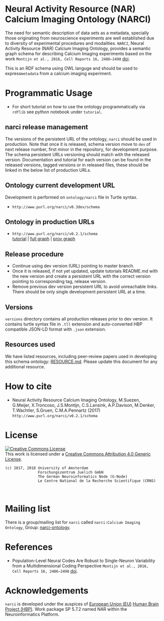 # Neural Activity Resource (NAR) Calcium Imaging Ontology (NARCI)

The need for semantic description of data sets as a metadata, 
specially those originating from neuroscience experiments 
are well established due to diversity of experimental
procedures and modalities. `NARCI`, Neural Activity 
Resource (NAR) Calcium Imaging Ontology, provides a 
semantic graph schema for describing Calcium Imaging 
experiments based on the work 
`Montijn et al., 2016, Cell Reports 16, 2486–2498` [doi](http://dx.doi.org/10.1016/j.celrep.2016.07.065). 

This is an RDF schema using OWL languge and should be used 
to express`metadata` from a calcium imaging experiment.

# Programmatic Usage

* For short tutorial on how to use the ontology programmatically
  via `rdflib` see python notebook under `tutorial`.

## narci release management

The versions of the persistent URL of the ontology, `narci` should be used in production.
Note that once it is released, schema version move to `dev` of next release
number, first minor in the repository, for development purpose. The schema 
persistent URLs versioning should match with the released version.
Documentation and tutorial for each version can be found in the released versions,
tagged versions or in released files, these should be linked in the below list
of production URLs.

## Ontology current development URL

Development is performed on `ontology/narci` file in Turtle syntax.

* `http://www.purl.org/narci/v0.3dev/schema` 

## Ontology in production URLs
* `http://www.purl.org/narci/v0.2.1/schema`  
   [tutorial](https://github.com/INM-6/narci/blob/v0.2.1/tutorial/narci_tutorial.ipynb) |
   [full graph](https://github.com/INM-6/narci/blob/v0.2.1/ontology/narci.svg) |
   [prov graph](https://github.com/INM-6/narci/blob/v0.2.1/prov/narciprov.svg)

## Release procedure

* Continue using dev version (URL) pointing to master branch.
* Once it is released, if not yet updated, update tutorials README.md with the 
  new version and create a persistent URL with the correct version pointing 
  to corresponding tag, release version. 
* Remove previous dev version persistent URL to avoid unreachable links.
  There should be only single development persistent URL at a time.

## Versions

`versions` directory contains all production releases prior to dev version. 
It contains turtle syntax file in `.tll` extension and auto-converted HBP 
compatible JSON-LD format with `.json` extension.

## Resources used

We have listed resources, including peer-review papers used in developing this 
schema ontology: [RESOURCE.md](RESOURCE.md). Please update this document 
for any additional resource.

# How to cite

* Neural Activity Resource Calcium Imaging Ontology,
  M.Suezen, G.Meijer, X.Troncoso, J.S.Montijn, C.S.Lansink, 
  A.P.Davison, M.Denker, T.Wachtler, S.Gruen, C.M.A.Pennartz (2017)
  `http://www.purl.org/narci/v0.2.1/schema`

# License

<a rel="license" href="http://creativecommons.org/licenses/by/4.0/"><img alt="Creative Commons License" style="border-width:0" src="https://i.creativecommons.org/l/by/4.0/88x31.png" /></a><br />This work is licensed under a <a rel="license" href="http://creativecommons.org/licenses/by/4.0/">Creative Commons Attribution 4.0 Generic License</a>.

```
(c) 2017, 2018 University of Amsterdam
               Forschungszentrum Juelich GmbH
               The German Neuroinformatics Node (G-Node)
               Le Centre National de la Recherche Scientifique (CRNS)

        
```
# Mailing list

There is a group/mailing list for `narci` called `narci:Calcium Imaging Ontology`, Group: [narci-ontology](https://groups.google.com/forum/#!forum/narci-ontology).

# References

* Population-Level Neural Codes Are Robust to Single-Neuron 
  Variability from a Multidimensional Coding Perspective
  `Montijn et al., 2016, Cell Reports 16, 2486–2498` [doi](http://dx.doi.org/10.1016/j.celrep.2016.07.065). 

# Acknowledgements

`narci` is developed under the auspices of <a href="http://ec.europa.eu/programmes/horizon2020/en/h2020-section/fet-flagships">European Union (EU)</a>
 <a href="http://www.humanbrainproject.eu/en/">Human Brain Project (HBP)</a>. 
Work package SP 5.7.2 named NAR within the Neuroinformatics Platform.
